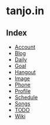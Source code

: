 tanjo.in
========

Index
------
- [Account](account.html)
- [Blog](http://tanjoin.hatenablog.com/)
- [Daily](daily.html)
- [Goal](goal.html)
- [Hangout](hangout.html)
- [Image](image.html)
- [Phone](phone.html)
- [Profile](profile.html)
- [Schedule](schedule.html)
- [Songs](songs.html)
- [TODO](https://twitter.com/makietan/timelines/412891665209106432)
- [Wiki](http://seesaawiki.jp/tanjoin/)
